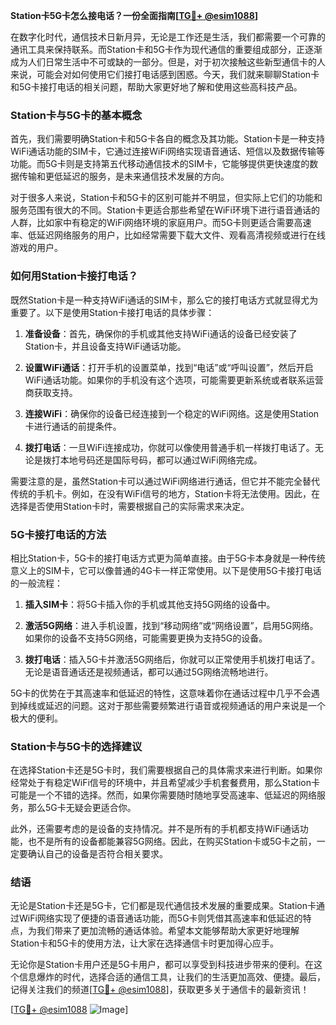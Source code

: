**Station卡5G卡怎么接电话？一份全面指南[[TG💪+ @esim1088](https://t.me/s/esim1088)]**

在数字化时代，通信技术日新月异，无论是工作还是生活，我们都需要一个可靠的通讯工具来保持联系。而Station卡和5G卡作为现代通信的重要组成部分，正逐渐成为人们日常生活中不可或缺的一部分。但是，对于初次接触这些新型通信卡的人来说，可能会对如何使用它们接打电话感到困惑。今天，我们就来聊聊Station卡和5G卡接打电话的相关问题，帮助大家更好地了解和使用这些高科技产品。

### Station卡与5G卡的基本概念

首先，我们需要明确Station卡和5G卡各自的概念及其功能。Station卡是一种支持WiFi通话功能的SIM卡，它通过连接WiFi网络实现语音通话、短信以及数据传输等功能。而5G卡则是支持第五代移动通信技术的SIM卡，它能够提供更快速度的数据传输和更低延迟的服务，是未来通信技术发展的方向。

对于很多人来说，Station卡和5G卡的区别可能并不明显，但实际上它们的功能和服务范围有很大的不同。Station卡更适合那些希望在WiFi环境下进行语音通话的人群，比如家中有稳定的WiFi网络环境的家庭用户。而5G卡则更适合需要高速率、低延迟网络服务的用户，比如经常需要下载大文件、观看高清视频或进行在线游戏的用户。

### 如何用Station卡接打电话？

既然Station卡是一种支持WiFi通话的SIM卡，那么它的接打电话方式就显得尤为重要了。以下是使用Station卡接打电话的具体步骤：

1. **准备设备**：首先，确保你的手机或其他支持WiFi通话的设备已经安装了Station卡，并且设备支持WiFi通话功能。
   
2. **设置WiFi通话**：打开手机的设置菜单，找到“电话”或“呼叫设置”，然后开启WiFi通话功能。如果你的手机没有这个选项，可能需要更新系统或者联系运营商获取支持。

3. **连接WiFi**：确保你的设备已经连接到一个稳定的WiFi网络。这是使用Station卡进行通话的前提条件。

4. **拨打电话**：一旦WiFi连接成功，你就可以像使用普通手机一样拨打电话了。无论是拨打本地号码还是国际号码，都可以通过WiFi网络完成。

需要注意的是，虽然Station卡可以通过WiFi网络进行通话，但它并不能完全替代传统的手机卡。例如，在没有WiFi信号的地方，Station卡将无法使用。因此，在选择是否使用Station卡时，需要根据自己的实际需求来决定。

### 5G卡接打电话的方法

相比Station卡，5G卡的接打电话方式更为简单直接。由于5G卡本身就是一种传统意义上的SIM卡，它可以像普通的4G卡一样正常使用。以下是使用5G卡接打电话的一般流程：

1. **插入SIM卡**：将5G卡插入你的手机或其他支持5G网络的设备中。

2. **激活5G网络**：进入手机设置，找到“移动网络”或“网络设置”，启用5G网络。如果你的设备不支持5G网络，可能需要更换为支持5G的设备。

3. **拨打电话**：插入5G卡并激活5G网络后，你就可以正常使用手机拨打电话了。无论是语音通话还是视频通话，都可以通过5G网络流畅地进行。

5G卡的优势在于其高速率和低延迟的特性，这意味着你在通话过程中几乎不会遇到掉线或延迟的问题。这对于那些需要频繁进行语音或视频通话的用户来说是一个极大的便利。

### Station卡与5G卡的选择建议

在选择Station卡还是5G卡时，我们需要根据自己的具体需求来进行判断。如果你经常处于有稳定WiFi信号的环境中，并且希望减少手机套餐费用，那么Station卡可能是一个不错的选择。然而，如果你需要随时随地享受高速率、低延迟的网络服务，那么5G卡无疑会更适合你。

此外，还需要考虑的是设备的支持情况。并不是所有的手机都支持WiFi通话功能，也不是所有的设备都能兼容5G网络。因此，在购买Station卡或5G卡之前，一定要确认自己的设备是否符合相关要求。

### 结语

无论是Station卡还是5G卡，它们都是现代通信技术发展的重要成果。Station卡通过WiFi网络实现了便捷的语音通话功能，而5G卡则凭借其高速率和低延迟的特点，为我们带来了更加流畅的通话体验。希望本文能够帮助大家更好地理解Station卡和5G卡的使用方法，让大家在选择通信卡时更加得心应手。

无论你是Station卡用户还是5G卡用户，都可以享受到科技进步带来的便利。在这个信息爆炸的时代，选择合适的通信工具，让我们的生活更加高效、便捷。最后，记得关注我们的频道[[TG💪+ @esim1088](https://t.me/s/esim1088)]，获取更多关于通信卡的最新资讯！

[[TG💪+ @esim1088](https://t.me/s/esim1088) ![Image](https://i.postimg.cc/4NQfJmqS/Snipaste-2025-05-13-00-14-12.png)]